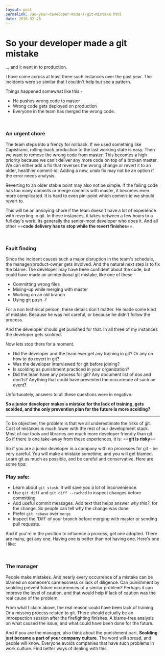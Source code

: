 ```yaml
---
layout: post
permalink: /so-your-developer-made-a-git-mistake.html
date: 2016-02-26
---
```


# So your developer made a git mistake

... and it went in to production.

I have come across at least three such instances over the past year. The incidents were so similar that I couldn't help but see a pattern.

Things happened somewhat like this -

- He pushes wrong code to master
- Wrong code gets deployed on production
- Everyone in the team has merged the wrong code.

<br>

### An urgent chore

The team steps into a frenzy for rollback. If we used something like Capistrano, rolling-back production to the last working state is easy. Then we want to remove the wrong code from master. This becomes a high priority because we can't deliver any more code on top of a broken master. We can either add a fix that reverses the wrong change or revert it to an older, healthier commit-id. Adding a new, _undo_ fix may not be an option if the error needs analysis. 

Reverting to an older stable point may also not be simple. If the failing code has too many commits or merge commits with master, it becomes even more complicated. It is hard to even pin-point which commit-id we should revert to.

This will be an annoying chore if the team doesn't have a lot of experience with reverting in git. In these instances, it takes between a few hours to a full day's work. Its generally the senior-most developer who does it. And all other ==**code delivery has to stop while the revert finishes**==.

<br>

### Fault finding

Since the incident causes such a major disruption in the team's schedule, the manager/product-owner gets involved. And the natural next step is to fix the blame. The developer may have been confident about the code, but could have made an unintentional git mistake, like one of these -

- Committing wrong files
- Mixing-up while merging with master
- Working on an old branch
- Using git push -f

For a non technical person, these details don't matter. He made some kind of mistake. Because he was not careful, or because he didn't follow the process.

And the developer should get punished for that. In all three of my instances the developer gets scolded.


Now lets stop there for a moment.

- Did the developer and the team ever get any training in git? Or any on how to do revert in git?
- Was the developer interviewed for git before joining?
- Is scolding as punishment practiced in your organization?
- Did the team have any process for git? Any document list of dos and don'ts? Anything that could have prevented the occurrence of such an event?

Unfortunately, answers to all these questions were in negative.

**So a junior developer makes a mistake for the lack of training, gets scolded, and the only prevention plan for the future is more scolding?**

***

To be objective, the problem is that we all underestimate the risks of git. Cost of mistakes is much lower with the rest of our development stack. Most of our tools and libraries are much more developer friendly than git. So if there is one take-away from these experiences, it is: ==**git is risky**==

So if you are a junior developer in a company with no processes for git - be very careful. You will make a mistake sometime, and you will get blamed. Learn git as much as possible, and be careful and conservative. Here are some tips:

### Play safe:

- Learn about `git stash`. It will save you a lot of inconvenience. 
- Use `git diff` and `git diff --cached` to inspect changes before committing
- Add useful commit messages. Add text that helps answer *why this?*. for the change. So people can tell why the change was done.
- Prefer `git rebase` over `merge`
- Inspect the 'Diff' of your branch before merging with master or sending pull requests.

And if you're in the position to influence a process, get one adopted. There are many, get any one. Having one is better than not having one. Here's one I like:

<script src="https://gist.github.com/zerothabhishek/49e5156417ea230c361e.js"></script>

<br>

### The manager

People make mistakes. And nearly every occurrence of a mistake can be blamed on someone's carelessness or lack of diligence. Can punishment by scolding prevent future occurrences of a similar problem? Perhaps it can improve the level of caution, and that would help if lack of caution was the real cause of the problem.

From what I claim above, the real reason could have been lack of training. Or a missing process related to git. There should actually be an introspection session after the firefighting finishes. A blame-free analysis on what caused the issue, and what could have been done for the future.

And if you are the manager, also think about the punishment part. **Scolding just became a part of your company culture**. The word will spread, and people will know. Everyone avoids companies that have such problems in work culture. Find better ways of dealing with this.

